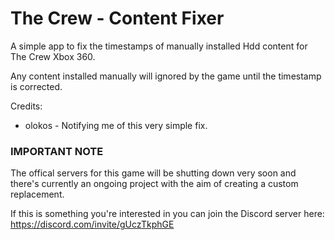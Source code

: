 # The Crew - Content Fixer

A simple app to fix the timestamps of manually installed Hdd content for The Crew Xbox 360.

Any content installed manually will ignored by the game until the timestamp is corrected.

Credits:
 - olokos - Notifying me of this very simple fix.


### IMPORTANT NOTE
The offical servers for this game will be shutting down very soon and there's currently an ongoing project with the aim of creating a custom replacement. 

If this is something you're interested in you can join the Discord server here: https://discord.com/invite/gUczTkphGE